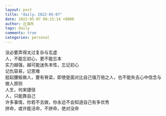 ```yaml
---
layout: post
title: "daily，2022-05-07"
date: 2022-05-07 00:15:14 +0800
author: 丘海东 
tags: daily
comments: true
categories: personal
---
```

没必要弄得太过复杂与玄虚  
人，不能忘初心，更不能忘本  
实力越强，越可能迷失本性，忘记初心  
记仇容易，记恩难  
挺起腰板做人，要有脊梁，即使是面对比自己强万倍之人，也不能失去心中信念与做人原则  
人生，何来捷径  
 人，只能靠自己  
 许多事情，你若不去做，你永远不会知道自己有多优秀  
 拼命，或许能活命，不拼命，绝对没命
